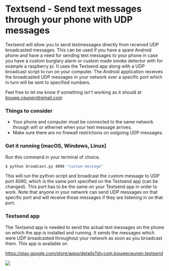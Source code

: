 # Textsend - Send text messages through your phone with UDP messages

Textsend will allow you to send textmessages directly from received UDP broadcasted messages. This can be used if you have a spare Android phone and have a need for sending text messages to your phone in case you have a custom burglary alarm or custom made smoke detector with for example a raspberry pi. It uses the Textsend app along with a UDP broadcast script to run on your computer. The Android application receives the broadcasted UDP messages in your network over a specific port which in turn will be sent to specified numbers. 

Feel free to let me know if something isn't working as it should at bouwe.ceunen@gmail.com

### Things to consider
- Your phone and computer must be connected to the same network through wifi or ethernet when your text message arrives.
- Make sure there are no firewall restrictions on outgoing UDP messages.

### Get it running (macOS, Windows, Linux)

Run this command in your terminal of choice.
```sh
$ python broadcast.py 4090 "custom message"
```
This will run the python script and broadcast the custom message to UDP port 4090, which is the same port specified on the Textsend app (can be changed). This port has to be the same on your Textsend app in order to work. Note that anyone in your network can send UDP messages on that specific port and will receive those messages if they are listening in on that port.

### Textsend app

The Textsend app is needed to send the actual text messages on the phone on which the app is installed and running. It sends the messages which were UDP broadcasted throughout your network as soon as you broadcast them. This app is available on 

https://play.google.com/store/apps/details?id=com.bouweceunen.textsend

[![](http://www.bouweceunen.com/textsend/textsend.png)](http://www.bouweceunen.com/textsend/textsend.png)


